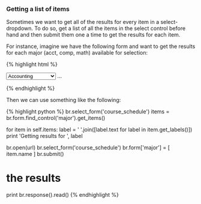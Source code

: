 ### Getting a list of items

Sometimes we want to get all of the results for every item in a select-dropdown.
To do so, get a list of all the items in the select control before hand and then
submit them one a time to get the results for each item. 

For instance, imagine we have the following form and want to get the results for 
each major (acct, comp, math) available for selection:

{% highlight html %}
<form name="course_schedule" action="." method="post">
  <select name="major">
    <option value="acct">Accounting</option>
    <option value="comp">Computer Science</option>
    <option value="math">Mathematics</option>
  </select>       
  ...
</form>
{% endhighlight %}

Then we can use something like the following:

{% highlight python %}
br.select_form('course_schedule')
items = br.form.find_control('major').get_items()

for item in self.items:
  label = ' '.join([label.text for label in item.get_labels()])
  print 'Getting results for ', label

  br.open(url)
  br.select_form('course_schedule')
  br.form['major'] = [ item.name ]
  br.submit()

  # the results
  print br.response().read()
{% endhighlight %}
